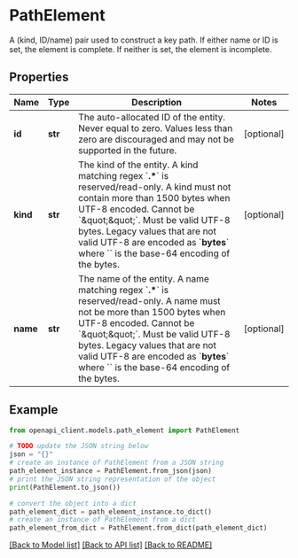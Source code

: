 # PathElement

A (kind, ID/name) pair used to construct a key path. If either name or ID is set, the element is complete. If neither is set, the element is incomplete.

## Properties

Name | Type | Description | Notes
------------ | ------------- | ------------- | -------------
**id** | **str** | The auto-allocated ID of the entity. Never equal to zero. Values less than zero are discouraged and may not be supported in the future. | [optional] 
**kind** | **str** | The kind of the entity. A kind matching regex &#x60;__.*__&#x60; is reserved/read-only. A kind must not contain more than 1500 bytes when UTF-8 encoded. Cannot be &#x60;\&quot;\&quot;&#x60;. Must be valid UTF-8 bytes. Legacy values that are not valid UTF-8 are encoded as &#x60;__bytes__&#x60; where &#x60;&#x60; is the base-64 encoding of the bytes. | [optional] 
**name** | **str** | The name of the entity. A name matching regex &#x60;__.*__&#x60; is reserved/read-only. A name must not be more than 1500 bytes when UTF-8 encoded. Cannot be &#x60;\&quot;\&quot;&#x60;. Must be valid UTF-8 bytes. Legacy values that are not valid UTF-8 are encoded as &#x60;__bytes__&#x60; where &#x60;&#x60; is the base-64 encoding of the bytes. | [optional] 

## Example

```python
from openapi_client.models.path_element import PathElement

# TODO update the JSON string below
json = "{}"
# create an instance of PathElement from a JSON string
path_element_instance = PathElement.from_json(json)
# print the JSON string representation of the object
print(PathElement.to_json())

# convert the object into a dict
path_element_dict = path_element_instance.to_dict()
# create an instance of PathElement from a dict
path_element_from_dict = PathElement.from_dict(path_element_dict)
```
[[Back to Model list]](../README.md#documentation-for-models) [[Back to API list]](../README.md#documentation-for-api-endpoints) [[Back to README]](../README.md)


